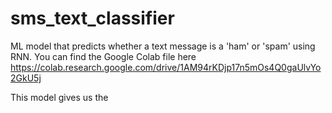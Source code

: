 # sms_text_classifier
ML model that predicts whether a text message is a 'ham' or 'spam' using RNN. You can find the Google Colab file here https://colab.research.google.com/drive/1AM94rKDjp17n5mOs4Q0gaUlvYo2GkU5j <br/>

This model gives us the
